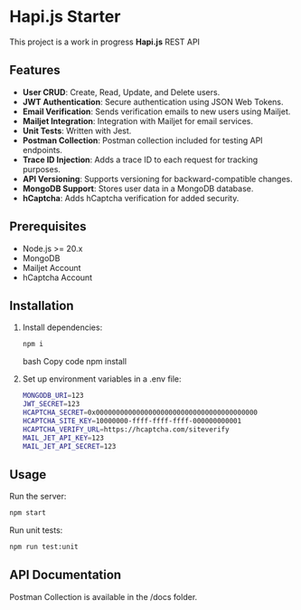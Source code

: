 # Hapi.js Starter

This project is a work in progress **Hapi.js** REST API 

## Features

- **User CRUD**: Create, Read, Update, and Delete users.
- **JWT Authentication**: Secure authentication using JSON Web Tokens.
- **Email Verification**: Sends verification emails to new users using Mailjet.
- **Mailjet Integration**: Integration with Mailjet for email services.
- **Unit Tests**: Written with Jest.
- **Postman Collection**: Postman collection included for testing API endpoints.
- **Trace ID Injection**: Adds a trace ID to each request for tracking purposes.
- **API Versioning**: Supports versioning for backward-compatible changes.
- **MongoDB Support**: Stores user data in a MongoDB database.
- **hCaptcha**: Adds hCaptcha verification for added security.

## Prerequisites

- Node.js >= 20.x
- MongoDB
- Mailjet Account
- hCaptcha Account

## Installation

1. Install dependencies:

   ```bash
   npm i
   ```

   bash
   Copy code
   npm install

2. Set up environment variables in a .env file:

   ```bash
   MONGODB_URI=123
   JWT_SECRET=123
   HCAPTCHA_SECRET=0x0000000000000000000000000000000000000000
   HCAPTCHA_SITE_KEY=10000000-ffff-ffff-ffff-000000000001
   HCAPTCHA_VERIFY_URL=https://hcaptcha.com/siteverify
   MAIL_JET_API_KEY=123
   MAIL_JET_API_SECRET=123
   ```

## Usage

Run the server:

```bash
npm start
```

Run unit tests:

```bash
npm run test:unit
```

## API Documentation

Postman Collection is available in the /docs folder.
